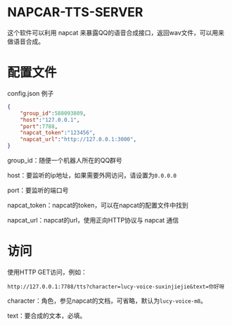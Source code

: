 # NAPCAR-TTS-SERVER

这个软件可以利用 napcat 来暴露QQ的语音合成接口，返回wav文件，可以用来做语音合成。

# 配置文件

config.json 例子

```json
{
    "group_id":588093809,
    "host":"127.0.0.1",
    "port":7788,
    "napcat_token":"123456",
    "napcat_url":"http://127.0.0.1:3000",
}
```

group_id：随便一个机器人所在的QQ群号

host：要监听的ip地址，如果需要外网访问，请设置为`0.0.0.0`

port：要监听的端口号

napcat_token：napcat的token，可以在napcat的配置文件中找到

napcat_url：napcat的url，使用正向HTTP协议与 napcat 通信


# 访问

使用HTTP GET访问，例如：

```
http://127.0.0.1:7788/tts?character=lucy-voice-suxinjiejie&text=你好呀
```

character：角色，参见napcat的文档，可省略，默认为`lucy-voice-m8`。

text：要合成的文本，必填。